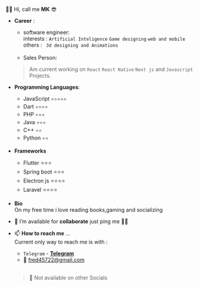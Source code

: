 👋🏽 Hi, call me **MK** 😎
- **Career** :
  - software engineer:<br>
  interests : ``Artificial Inteligence``  ``Game designing``  ``web and mobile`` <br>
  others : `` 3d designing and Animations``<br><br>
  - Sales Person:
    
  > Am current working on ``React`` ``React Native``  ``Next js`` and ``Javascript`` Projects. <br>
  
- **Programming Languages**:
  - JavaScript ``⭐⭐⭐⭐⭐``
  - Dart ``⭐⭐⭐⭐``
  - PHP ``⭐⭐⭐``
  - Java ``⭐⭐⭐``
  - C++ ``⭐⭐``
  - Python ``⭐⭐``
- **Frameworks**
  - Flutter ⭐⭐⭐
  - Spring boot ⭐⭐⭐
  - Electron js ⭐⭐⭐⭐
  - Laravel ⭐⭐⭐⭐
- **Bio** <br>
  On my free time i love reading books,gaming and socializing
- 💞️ I’m available for **collaborate** just ping me ✌🏽
- 📫 **How to reach me** ...<br>
  Current only way to reach me is with :<br>
  - ``Telegram`` - **[Telegram](https://t.me/Mk_7_6)**
  - 💌 fred45722@gmail.com <br><br>
   > 🚨 Not available on other Socials

<!---
freddy777-01/freddy777-01 is a ✨ special ✨ repository because its `README.md` (this file) appears on your GitHub profile.
You can click the Preview link to take a look at your changes.
--->
